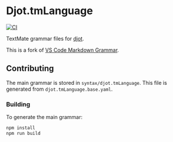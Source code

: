 # Djot.tmLanguage

[![CI][ci-badge]][ci-url]

TextMate grammar files for [djot][djot-url].

This is a fork of [VS Code Markdown Grammar][based-repo-url].

## Contributing

The main grammar is stored in `syntax/djot.tmLanguage`.
This file is generated from `djot.tmLanguage.base.yaml`.

### Building

To generate the main grammar:

```sh
npm install
npm run build
```

[ci-badge]: https://github.com/sorairolake/djot.tmLanguage/workflows/CI/badge.svg
[ci-url]: https://github.com/sorairolake/djot.tmLanguage/actions?query=workflow%3ACI
[djot-url]: https://djot.net/
[based-repo-url]: https://github.com/microsoft/vscode-markdown-tm-grammar
